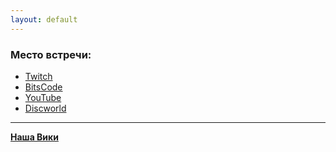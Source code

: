 ```yaml
---
layout: default
---
```


### Место встречи:

* [Twitch](https://www.twitch.tv/8bitteaparty/)
* [BitsCode](https://www.twitch.tv/bitscode/)
* [YouTube](https://www.youtube.com/c/8BitTeaParty)
* [Discworld](https://discord.gg/hXzMbf9)

---

**[Наша Вики](https://github.com/dreamy-cat/8-Bit-Tea-Party/wiki)**
